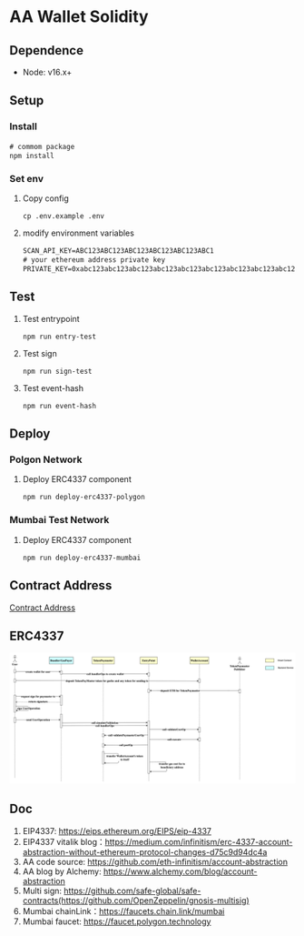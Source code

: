 # AA Wallet Solidity

## Dependence

- Node: v16.x+

## Setup 

### Install

```shell
# commom package
npm install
```

### Set env

1. Copy config
    ```shell
    cp .env.example .env
    ```
2. modify environment variables
    ```
    SCAN_API_KEY=ABC123ABC123ABC123ABC123ABC123ABC1
    # your ethereum address private key
    PRIVATE_KEY=0xabc123abc123abc123abc123abc123abc123abc123abc123abc123abc123abc1
    ```
   
## Test

1. Test entrypoint
    ```shell
    npm run entry-test
    ```
2. Test sign
    ```shell
    npm run sign-test
    ```
3. Test event-hash
    ```shell
    npm run event-hash
    ```


## Deploy

### Polgon Network

1. Deploy ERC4337 component
   ```shell
   npm run deploy-erc4337-polygon
   ```

### Mumbai Test Network

1. Deploy ERC4337 component
   ```shell
   npm run deploy-erc4337-mumbai
   ```

## Contract Address

[Contract Address](./contract-info.md)

## ERC4337

![erc4337.png](image/erc4337.png)


## Doc
1. EIP4337: https://eips.ethereum.org/EIPS/eip-4337
2. EIP4337 vitalik blog：https://medium.com/infinitism/erc-4337-account-abstraction-without-ethereum-protocol-changes-d75c9d94dc4a
3. AA code source: https://github.com/eth-infinitism/account-abstraction
4. AA blog by Alchemy: https://www.alchemy.com/blog/account-abstraction
5. Multi sign: https://github.com/safe-global/safe-contracts(https://github.com/OpenZeppelin/gnosis-multisig)
6. Mumbai chainLink：https://faucets.chain.link/mumbai
7. Mumbai faucet: https://faucet.polygon.technology
